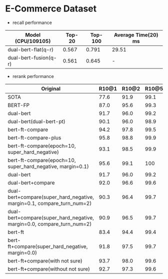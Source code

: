 # E-Commerce Dataset

* recall performance

| Model (CPU/109105)     | Top-20 | Top-100 | Average Time(20) ms |
| ---------------------- | ------ | ------- | ------------------- |
| dual-bert-flat(q-r)    |  0.567 | 0.791   | 29.51               |
| dual-bert-fusion(q-r)  |  0.561 | 0.645   | -              |

* rerank performance

| Original       | R10@1 | R10@2 | R10@5 | MRR    |
| -------------- | ----- | ----- | ----- | ------ |
| SOTA           | 77.6  | 91.9  | 99.1  | -      |
| BERT-FP        | 87.0  | 95.6  | 99.3  | -      |
| dual-bert      | 91.7  | 96.0  | 99.2  | 94.85  |
| dual-bert(dual-bert-pt)      | 90.1  | 96.0  | 98.9  | 94.03  |
| bert-ft-compare    | 94.2  | 97.8  | 99.5  | 96.52  |
| bert-ft-compare-plus    | 95.8  | 98.8  | 99.9  | 97.67  |
| bert-ft-compare(epoch=10, super_hard_negative) | 93.1 | 98.5 | 99.9 | 96.22 |
| bert-ft-compare(epoch=10, super_hard_negative, margin=0.1) | 95.6 | 99.1 | 100 | 97.58 |
| dual-bert          | 91.7  | 96.0  | 99.2  | 94.85  |
| dual-bert+compare  | 92.0  | 96.6  | 99.6  | 95.23  |
| dual-bert+compare(super_hard_negative, margin=0.1, compare_turn_num=2)  | 90.3  | 96.4  | 99.7  | 94.32  |
| dual-bert+compare(super_hard_negative, margin=0.0, compare_turn_num=2)  | 90.9  | 96.5  | 99.7  | 94.65  |
| bert-ft            | 83.4  | 94.4  | 99.4  | 90.43  |
| bert-ft+compare(super_hard_negative, margin=0.0)            | 91.8  | 97.5  | 99.7  | 95.35  |
| bert-ft+compare(with not sure)    | 93.7  | 98.0  | 99.6  | 96.34  |
| bert-ft+compare(without not sure)    | 92.7  | 97.3  | 99.6  | 95.72  |
